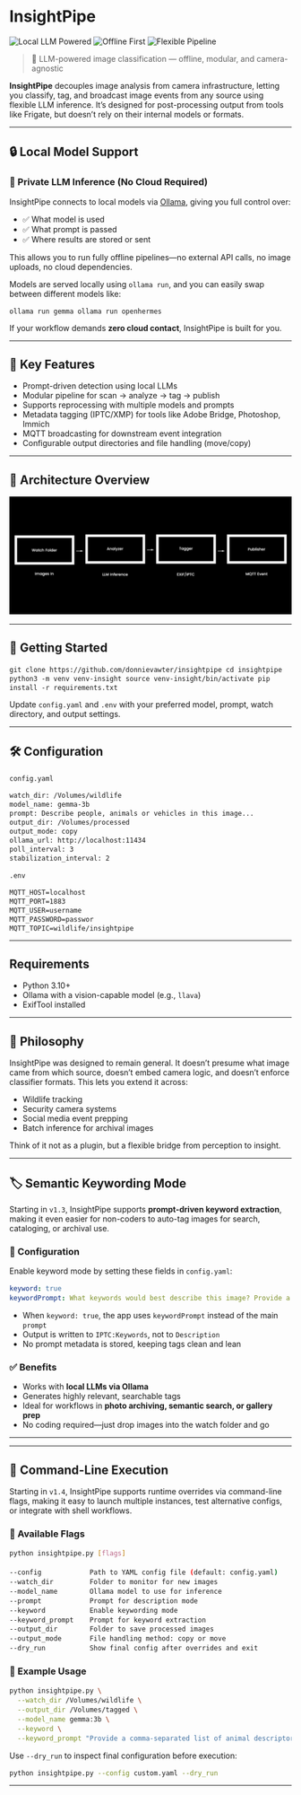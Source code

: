 # InsightPipe

![Local LLM Powered](https://img.shields.io/badge/LLM-local-orange?style=flat-square)
![Offline First](https://img.shields.io/badge/Mode-offline-blue?style=flat-square)
![Flexible Pipeline](https://img.shields.io/badge/Design-modular-success?style=flat-square)

> 🧠 LLM-powered image classification — offline, modular, and camera-agnostic

**InsightPipe** decouples image analysis from camera infrastructure, letting you classify, tag, and broadcast image events from any source using flexible LLM inference. It’s designed for post-processing output from tools like Frigate, but doesn’t rely on their internal models or formats.

---

## 🔒 Local Model Support

### 🧠 Private LLM Inference (No Cloud Required)

InsightPipe connects to local models via [Ollama](https://ollama.com), giving you full control over:

- ✅ What model is used  
- ✅ What prompt is passed  
- ✅ Where results are stored or sent

This allows you to run fully offline pipelines—no external API calls, no image uploads, no cloud dependencies.

Models are served locally using `ollama run`, and you can easily swap between different models like:

```
ollama run gemma ollama run openhermes
```

If your workflow demands **zero cloud contact**, InsightPipe is built for you.

---

## 🔧 Key Features

- Prompt-driven detection using local LLMs
- Modular pipeline for scan → analyze → tag → publish
- Supports reprocessing with multiple models and prompts
- Metadata tagging (IPTC/XMP) for tools like Adobe Bridge, Photoshop, Immich
- MQTT broadcasting for downstream event integration
- Configurable output directories and file handling (move/copy)

---

## 📐 Architecture Overview

![InsightPipe Architecture](assets/arch.jpg)


---

## 🚀 Getting Started

```
git clone https://github.com/donnievawter/insightpipe cd insightpipe python3 -m venv venv-insight source venv-insight/bin/activate pip install -r requirements.txt
```

Update `config.yaml` and `.env` with your preferred model, prompt, watch directory, and output settings.

---

## 🛠 Configuration

`config.yaml`
```
watch_dir: /Volumes/wildlife 
model_name: gemma-3b
prompt: Describe people, animals or vehicles in this image...
output_dir: /Volumes/processed 
output_mode: copy 
ollama_url: http://localhost:11434
poll_interval: 3 
stabilization_interval: 2
```
`.env`
```
MQTT_HOST=localhost
MQTT_PORT=1883
MQTT_USER=username
MQTT_PASSWORD=passwor
MQTT_TOPIC=wildlife/insightpipe

```
---
## Requirements
- Python 3.10+
- Ollama with a vision-capable model (e.g., `llava`)
- ExifTool installed

---

## 🌱 Philosophy

InsightPipe was designed to remain general. It doesn’t presume what image came from which source, doesn’t embed camera logic, and doesn’t enforce classifier formats. This lets you extend it across:

- Wildlife tracking  
- Security camera systems  
- Social media event prepping  
- Batch inference for archival images

Think of it not as a plugin, but a flexible bridge from perception to insight.

---

## 🏷️ Semantic Keywording Mode

Starting in `v1.3`, InsightPipe supports **prompt-driven keyword extraction**, making it even easier for non-coders to auto-tag images for search, cataloging, or archival use.

### 🔀 Configuration

Enable keyword mode by setting these fields in `config.yaml`:

```yaml
keyword: true
keywordPrompt: What keywords would best describe this image? Provide a comma-separated list of tags...
```

- When `keyword: true`, the app uses `keywordPrompt` instead of the main `prompt`
- Output is written to `IPTC:Keywords`, not to `Description`
- No prompt metadata is stored, keeping tags clean and lean

### ✅ Benefits

- Works with **local LLMs via Ollama**
- Generates highly relevant, searchable tags
- Ideal for workflows in **photo archiving, semantic search, or gallery prep**
- No coding required—just drop images into the watch folder and go

---

---

## 🧠 Command-Line Execution

Starting in `v1.4`, InsightPipe supports runtime overrides via command-line flags, making it easy to launch multiple instances, test alternative configs, or integrate with shell workflows.

### 🔧 Available Flags

```bash
python insightpipe.py [flags]

--config            Path to YAML config file (default: config.yaml)
--watch_dir         Folder to monitor for new images
--model_name        Ollama model to use for inference
--prompt            Prompt for description mode
--keyword           Enable keywording mode
--keyword_prompt    Prompt for keyword extraction
--output_dir        Folder to save processed images
--output_mode       File handling method: copy or move
--dry_run           Show final config after overrides and exit
```

### 🔄 Example Usage

```bash
python insightpipe.py \
  --watch_dir /Volumes/wildlife \
  --output_dir /Volumes/tagged \
  --model_name gemma:3b \
  --keyword \
  --keyword_prompt "Provide a comma-separated list of animal descriptors"
```

Use `--dry_run` to inspect final configuration before execution:

```bash
python insightpipe.py --config custom.yaml --dry_run
```

---

